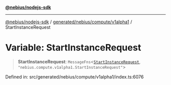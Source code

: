 [**@nebius/nodejs-sdk**](../../../../../README.md)

***

[@nebius/nodejs-sdk](../../../../../README.md) / [generated/nebius/compute/v1alpha1](../README.md) / StartInstanceRequest

# Variable: StartInstanceRequest

> **StartInstanceRequest**: `MessageFns`\<[`StartInstanceRequest`](../interfaces/StartInstanceRequest.md), `"nebius.compute.v1alpha1.StartInstanceRequest"`\>

Defined in: src/generated/nebius/compute/v1alpha1/index.ts:6076
